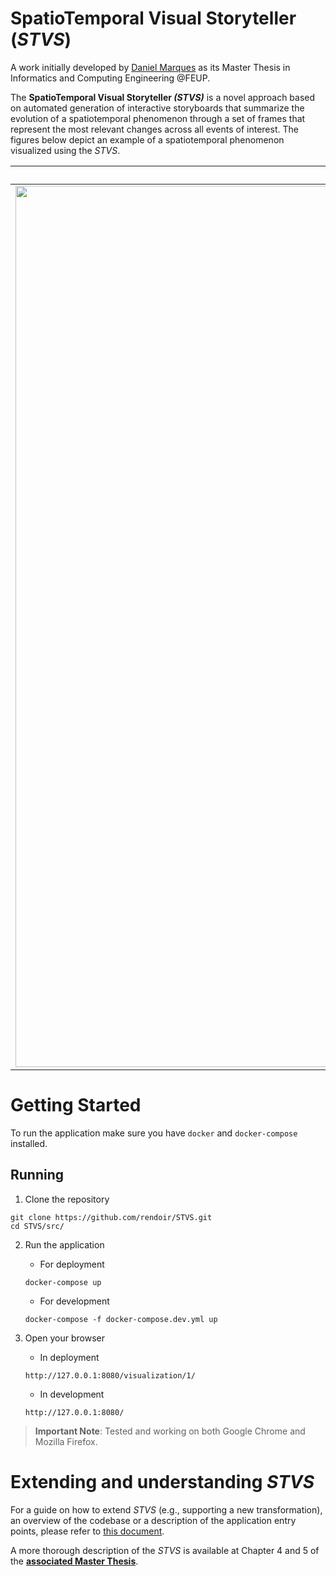 # SpatioTemporal Visual Storyteller (_STVS_)

A work initially developed by [Daniel Marques](https://github.com/rendoir) as its Master Thesis in Informatics and Computing Engineering @FEUP.

<!-- Missing description of what it is and a print -->
The __SpatioTemporal Visual Storyteller _(STVS)___ is a novel approach based on automated generation of interactive storyboards that summarize the evolution of a spatiotemporal phenomenon through a set of frames that represent the most relevant changes across all events of interest. The figures below depict an example of a spatiotemporal phenomenon visualized using the _STVS_.

| Storyboard example | Settings example |
|:-:|:-:|
| <img width="1410" alt="Screenshot 2020-08-26 at 13 38 10" src="https://user-images.githubusercontent.com/22712373/91306759-e6bcb100-e7a4-11ea-9a42-10bc71d76657.png"> | <img width="1391" alt="Screenshot 2020-08-26 at 13 38 28" src="https://user-images.githubusercontent.com/22712373/91306763-ea503800-e7a4-11ea-8408-983aea34f594.png"> |

# Getting Started

To run the application make sure you have `docker` and `docker-compose` installed.

## Running

1. Clone the repository
```shell
git clone https://github.com/rendoir/STVS.git
cd STVS/src/
```

2. Run the application
    - For deployment
    ```shell
    docker-compose up
    ```

    - For development
    ```shell
    docker-compose -f docker-compose.dev.yml up
    ```

3. Open your browser
    - In deployment
    ```
    http://127.0.0.1:8080/visualization/1/
    ```

    - In development
    ```
    http://127.0.0.1:8080/
    ```

> __Important Note__: Tested and working on both Google Chrome and Mozilla Firefox. 

# Extending and understanding _STVS_

For a guide on how to extend _STVS_ (e.g., supporting a new transformation), an overview of the codebase or a description of the application entry points, please refer to [this document](DOCUMENTATION.md).

A more thorough description of the _STVS_ is available at Chapter 4 and 5 of the [__associated Master Thesis__](https://repositorio-aberto.up.pt/handle/10216/128548).  
